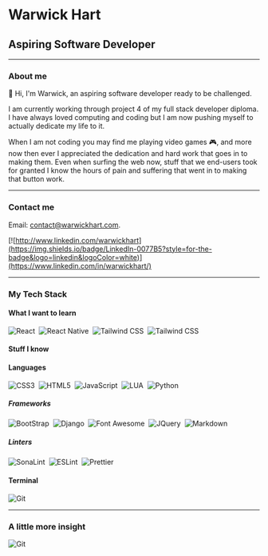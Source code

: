 # Warwick Hart

## Aspiring Software Developer

---

### About me

:wave: Hi, I'm Warwick, an aspiring software developer ready to be challenged.

I am currently working through project 4 of my full stack developer diploma. I have always loved computing and coding but I am now pushing myself to actually dedicate my life to it.

When I am not coding you may find me playing video games :video_game:, and more now then ever I appreciated the dedication and hard work that goes in to making them. Even when surfing the web now, stuff that we end-users took for granted I know the hours of pain and suffering that went in to making that button work.

---

### Contact me

Email: contact@warwickhart.com.

[![http://www.linkedin.com/warwickhart](https://img.shields.io/badge/LinkedIn-0077B5?style=for-the-badge&logo=linkedin&logoColor=white)](https://www.linkedin.com/in/warwickhart/)

---

### My Tech Stack

#### What I want to learn

![React](https://img.shields.io/badge/React-20232A?style=for-the-badge&logo=react&logoColor=61DAFB)&nbsp;
![React Native](https://img.shields.io/badge/React_Native-20232A?style=for-the-badge&logo=react&logoColor=61DAFB)&nbsp;
![Tailwind CSS](https://img.shields.io/badge/Tailwind_CSS-38B2AC?style=for-the-badge&logo=tailwind-css&logoColor=white)&nbsp;
![Tailwind CSS](https://img.shields.io/badge/TypeScript-007ACC?style=for-the-badge&logo=typescript&logoColor=white)

#### Stuff I know

#### Languages

![CSS3](https://img.shields.io/badge/CSS3-1572B6?style=for-the-badge&logo=css3&logoColor=white)&nbsp;
![HTML5](https://img.shields.io/badge/HTML5-E34F26?style=for-the-badge&logo=html5&logoColor=white)&nbsp;
![JavaScript](https://img.shields.io/badge/JavaScript-323330?style=for-the-badge&logo=javascript&logoColor=F7DF1E)&nbsp;
![LUA](https://img.shields.io/badge/Lua-2C2D72?style=for-the-badge&logo=lua&logoColor=white)&nbsp;
![Python](https://img.shields.io/badge/Python-FFD43B?style=for-the-badge&logo=python&logoColor=blue)

##### Frameworks

![BootStrap](https://img.shields.io/badge/Bootstrap-563D7C?style=for-the-badge&logo=bootstrap&logoColor=white)&nbsp;
![Django](https://img.shields.io/badge/Django-092E20?style=for-the-badge&logo=django&logoColor=green)&nbsp;
![Font Awesome](https://img.shields.io/badge/Font_Awesome-339AF0?style=for-the-badge&logo=fontawesome&logoColor=white)&nbsp;
![JQuery](https://img.shields.io/badge/jQuery-0769AD?style=for-the-badge&logo=jquery&logoColor=white)&nbsp;
![Markdown](https://img.shields.io/badge/Markdown-000000?style=for-the-badge&logo=markdown&logoColor=white)

##### Linters

![SonaLint](https://img.shields.io/badge/SonarLint-CB2029?style=for-the-badge&logo=sonarlint&logoColor=white)&nbsp;
![ESLint](https://img.shields.io/badge/eslint-3A33D1?style=for-the-badge&logo=eslint&logoColor=white)&nbsp;
![Prettier](https://img.shields.io/badge/prettier-1A2C34?style=for-the-badge&logo=prettier&logoColor=F7BA3E)

#### Terminal

![Git](https://img.shields.io/badge/GIT-E44C30?style=for-the-badge&logo=git&logoColor=white)

---

### A little more insight

![Git](https://github-readme-stats.vercel.app/api/top-langs/?username=bobwritescode&theme=dark)

